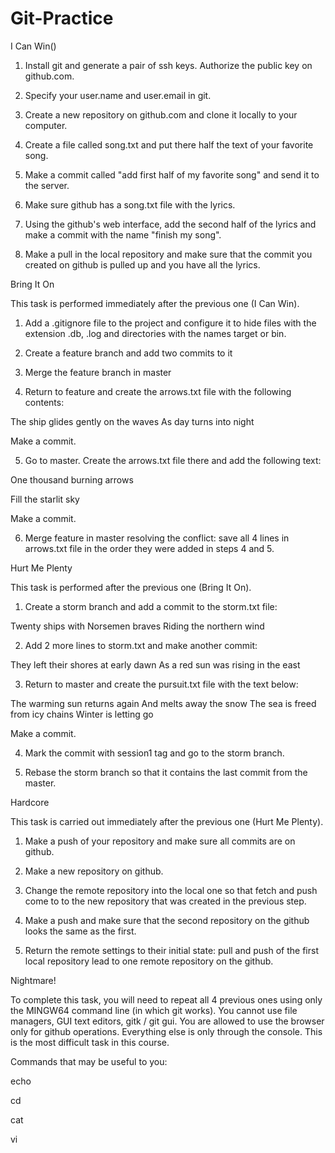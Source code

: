 # Git-Practice

I Can Win()

1. Install git and generate a pair of ssh keys. Authorize the public key on github.com.

2. Specify your user.name and user.email in git.

3. Create a new repository on github.com and clone it locally to your computer.

4. Create a file called song.txt and put there half the text of your favorite song.

5. Make a commit called "add first half of my favorite song" and send it to the server.

6. Make sure github has a song.txt file with the lyrics.

7. Using the github's web interface, add the second half of the lyrics and make a commit with the name "finish my song".

8. Make a pull in the local repository and make sure that the commit you created on github is pulled up and you have all the lyrics.

Bring It On

This task is performed immediately after the previous one (I Can Win).

1. Add a .gitignore file to the project and configure it to hide files with the extension .db, .log and directories with the names target or bin.

2. Create a feature branch and add two commits to it

3. Merge the feature branch in master

4. Return to feature and create the arrows.txt file with the following contents:

The ship glides gently on the waves
As day turns into night

Make a commit.

5. Go to master. Create the arrows.txt file there and add the following text:

One thousand burning arrows

Fill the starlit sky

Make a commit.

6. Merge feature in master resolving the conflict: save all 4 lines in arrows.txt file in the order they were added in steps 4 and 5.

Hurt Me Plenty

This task is performed after the previous one (Bring It On).

1. Create a storm branch and add a commit to the storm.txt file:

Twenty ships with Norsemen braves
Riding the northern wind

2. Add 2 more lines to storm.txt and make another commit:

They left their shores at early dawn
As a red sun was rising in the east

3. Return to master and create the pursuit.txt file with the text below:

The warming sun returns again
And melts away the snow
The sea is freed from icy chains
Winter is letting go

Make a commit.

4. Mark the commit with session1 tag and go to the storm branch.

5. Rebase the storm branch so that it contains the last commit from the master.

Hardcore

This task is carried out immediately after the previous one (Hurt Me Plenty).

1. Make a push of your repository and make sure all commits are on github.

2. Make a new repository on github.

3. Change the remote repository into the local one so that fetch and push come to to the new repository that was created in the previous step.

4. Make a push and make sure that the second repository on the github looks the same as the first.

5. Return the remote settings to their initial state: pull and push of the first local repository lead to one remote repository on the github.

Nightmare!

To complete this task, you will need to repeat all 4 previous ones using only the MINGW64 command line (in which git works). You cannot use file managers, GUI text editors, gitk / git gui. You are allowed to use the browser only for github operations. Everything else is only through the console. This is the most difficult task in this course.

Commands that may be useful to you:

echo

cd

cat

vi